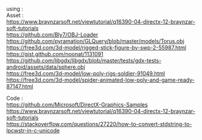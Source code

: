 using : <br />
Asset : <br />
https://www.braynzarsoft.net/viewtutorial/q16390-04-directx-12-braynzar-soft-tutorials <br />
https://github.com/Bly7/OBJ-Loader <br />
https://github.com/pyramation/GLQuery/blob/master/models/Torus.obj <br />
https://free3d.com/3d-model/rigged-stick-figure-by-swp-2-55987.html <br />
https://gist.github.com/noonat/1131091 <br />
https://github.com/libgdx/libgdx/blob/master/tests/gdx-tests-android/assets/data/sphere.obj <br />
https://free3d.com/3d-model/low-poly-rigs-soldier-91049.html <br />
https://free3d.com/3d-model/spider-animated-low-poly-and-game-ready-87147.html <br />

Code : <br />
https://github.com/Microsoft/DirectX-Graphics-Samples <br />
https://www.braynzarsoft.net/viewtutorial/q16390-04-directx-12-braynzar-soft-tutorials <br />
https://stackoverflow.com/questions/27220/how-to-convert-stdstring-to-lpcwstr-in-c-unicode <br />

